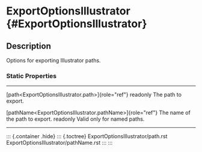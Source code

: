ExportOptionsIllustrator {#ExportOptionsIllustrator}
========================

Description
-----------

Options for exporting Illustrator paths.

### Static Properties

  ------------------------------------------------------------- -----------------------------------
  [path\<ExportOptionsIllustrator.path\>]{role="ref"} readonly  The path to export.

  [pathName\<ExportOptionsIllustrator.pathName\>]{role="ref"}   The name of the path to export.
  readonly                                                      Valid only for named paths.
  ------------------------------------------------------------- -----------------------------------

::: {.container .hide}
::: {.toctree}
ExportOptionsIllustrator/path.rst ExportOptionsIllustrator/pathName.rst
:::
:::
